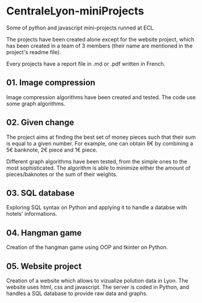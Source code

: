 # CentraleLyon-miniProjects

Some of python and javascript mini-projects runned at ECL

The projects have been created alone except for the website project, which has been created in a team of 3 members (their name are mentioned in the project's readme file).

Every projects have a report file in .md or .pdf written in French.

## 01. Image compression

Image compression algorithms have been created and tested. The code use some graph algorithms. 

## 02. Given change

The project aims at finding the best set of money pieces such that their sum is equal to a given number. For example, one can obtain 8€ by combining a 5€ banknote, 2€ piece and 1€ piece.

Different graph algorithms have been tested, from the simple ones to the most sophisticated. The algorithm is able to minimize either the amount of pieces/baknotes or the sum of their weights.

## 03. SQL database

Exploring SQL syntax on Python and applying it to handle a databse with hotels' informations.

## 04. Hangman game

Creation of the hangman game using OOP and tkinter on Python.

## 05. Website project

Creation of a website which allows to vizualize polution data in Lyon. The website uses html, css and javascript. The server is coded in Python, and handles a SQL database to provide raw data and graphs.
